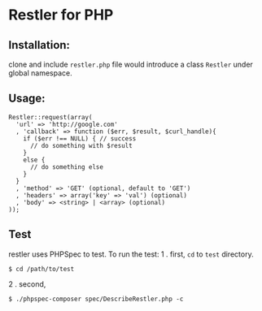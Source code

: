Restler for PHP
=========

## Installation:

clone and include ``restler.php`` file would introduce a class ``Restler`` under global namespace.

## Usage:

    Restler::request(array(
      'url' => 'http://google.com'
      , 'callback' => function ($err, $result, $curl_handle){
        if ($err !== NULL) { // success
          // do something with $result
        }
        else {
          // do something else
        }
      }
      , 'method' => 'GET' (optional, default to 'GET')
      , 'headers' => array('key' => 'val') (optional)
      , 'body' => <string> | <array> (optional)
    ));

## Test
restler uses PHPSpec to test. To run the test:
1 . first, ``cd`` to ``test`` directory.

    $ cd /path/to/test

2 . second, 

    $ ./phpspec-composer spec/DescribeRestler.php -c
